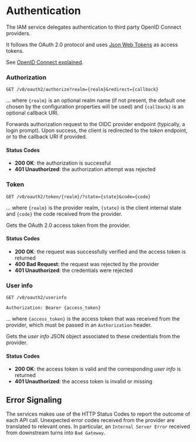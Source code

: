 # Authentication

The IAM service delegates authentication to third party OpenID Connect providers.

It follows the OAuth 2.0 protocol and uses [Json Web Tokens](https://jwt.io) as access tokens.

See [OpenID Connect explained](https://connect2id.com/learn/openid-connect).

### Authorization

```
GET /v0/oauth2/authorize?realm={realm}&redirect={callback}
```
... where `{realm}` is an optional realm name (if not present, the default one chosen by the configuration properties will be used) and `{callback}` is an optional callback URI.

Forwards authorization request to the OIDC provider endpoint (typically, a login prompt).
Upon success, the client is redirected to the *token* endpoint, or to the callback URI if provided.

#### Status Codes

- **200 OK**: the authorization is successful
- **401 Unauthorized**: the authorization attempt was rejected

### Token

```
GET /v0/oauth2/token/{realm}/?state={state}&code={code}
```
... where `{realm}` is the provider realm, `{state}` is the client internal state and `{code}` the code received from the provider.

Gets the OAuth 2.0 access token from the provider.

#### Status Codes

- **200 OK**: the request was successfully verified and the access token is returned
- **400 Bad Request**: the request was rejected by the provider
- **401 Unauthorized**: the credentials were rejected

### User info

```
GET /v0/oauth2/userinfo

Authorization: Bearer {access_token}
```
... where `{access_token}` is the access token that was received from the provider, which must be passed in an `Authorization` header.

Gets the *user info* JSON object associated to these credentials from the provider.

#### Status Codes

- **200 OK**: the access token is valid and the corresponding *user info* is returned
- **401 Unauthorized**: the access token is invalid or missing

## Error Signaling

The services makes use of the HTTP Status Codes to report the outcome of each API call.
Unexpected error codes received from the provider are translated to relevant ones.
In particular, an `Internal Server Error` received from downstream turns into `Bad Gateway`.
